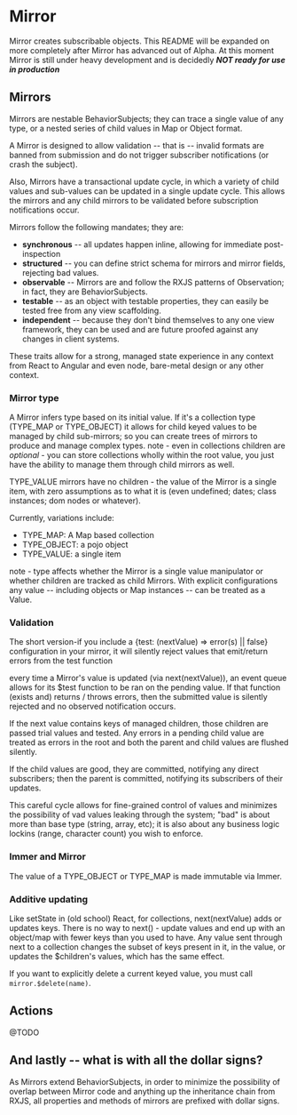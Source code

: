 # Mirror

Mirror creates subscribable objects. This README will be expanded on
more completely after Mirror has advanced out of Alpha. At this moment
Mirror is still under heavy development 
and is decidedly ***NOT ready for use in production***

## Mirrors

Mirrors are nestable BehaviorSubjects; they can trace a single value of any type,
or a nested series of child values in Map or Object format. 

A Mirror is designed to allow validation -- that is -- invalid formats are banned from submission and 
do not trigger subscriber notifications (or crash the subject). 

Also, Mirrors have a transactional update cycle, in which a variety of child values and sub-values
can be updated in a single update cycle. This allows the mirrors and any child mirrors to be
validated before subscription notifications occur. 

Mirrors follow the following mandates; they are:

* **synchronous** -- all updates happen inline, allowing for immediate post-inspection
* **structured** -- you can define strict schema for mirrors and mirror fields, rejecting bad values.
* **observable** -- Mirrors are and follow the RXJS patterns of Observation; in fact, they are BehaviorSubjects.
* **testable** -- as an object with testable properties, they can easily be tested free from any view scaffolding. 
* **independent** -- because they don't bind themselves to any one view framework, they can be used and are future proofed against any changes in client systems.

These traits allow for a strong, managed state experience in any context from React to Angular and even 
node, bare-metal design or any other context. 

### Mirror type

A Mirror infers type based on its initial value. If it's a collection type (TYPE_MAP or TYPE_OBJECT)
it allows for child keyed values to be managed by child sub-mirrors; so you can create trees of mirrors
to produce and manage complex types. note - even in collections children are _optional_ - 
you can store collections wholly within the root value, you just have the ability 
to manage them through child mirrors as well. 

TYPE_VALUE mirrors have no children - the value of the Mirror is a single item,
with zero assumptions as to what it is (even undefined; dates; class instances; dom nodes or whatever).

Currently, variations include:

* TYPE_MAP: A Map based collection
* TYPE_OBJECT: a pojo object
* TYPE_VALUE: a single item

note - type affects whether the Mirror is a single value manipulator or whether children are tracked
as child Mirrors. With explicit configurations any value -- including objects or Map instances --
can be treated as a Value. 

### Validation

The short version-if you include a {test: (nextValue) => error(s) || false} configuration
in your mirror, it will silently reject values that emit/return errors from the test function

every time a Mirror's value is updated (via next(nextValue)), 
an event queue allows for its $test function to be ran on the pending value. 
If that function (exists and) returns / throws errors, 
then the submitted value is silently rejected and no observed notification occurs. 

If the next value contains keys of managed children, those children are passed trial values
and tested. Any errors in a pending child value are treated as errors in the root and 
both the parent and child values are flushed silently. 

If the child values are good, they are committed, notifying any direct subscribers;
then the parent is committed, notifying its subscribers of their updates. 

This careful cycle allows for fine-grained control of values and minimizes the possibility
of vad values leaking through the system; "bad" is about more than base type (string, array, etc);
it is also about any business logic lockins (range, character count) you wish to enforce. 

### Immer and Mirror

The value of a TYPE_OBJECT or TYPE_MAP is made immutable via Immer. 

### Additive updating

Like setState in (old school) React, for collections, 
next(nextValue) adds or updates keys. There is no way to next() - update values and end up
with an object/map with fewer keys than you used to have. 
Any value sent through next to a collection changes the subset of keys present in it, in the value,
or updates the $children's values, which has the same effect.

If you want to explicitly delete a current keyed value, you must call `mirror.$delete(name)`. 

## Actions

@TODO

## And lastly -- what is with all the dollar signs?

As Mirrors extend BehaviorSubjects, in order to minimize the possibility
of overlap between Mirror code and anything up the inheritance chain from
RXJS, all properties and methods of mirrors are prefixed with dollar signs. 
